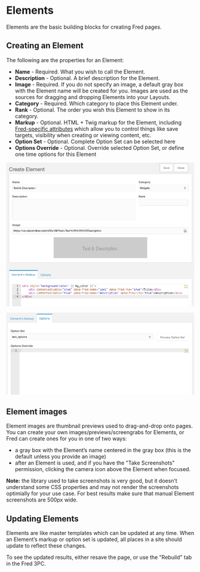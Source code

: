 # Elements

Elements are the basic building blocks for creating Fred pages.

## Creating an Element

The following are the properties for an Element:

- **Name** - Required. What you wish to call the Element.
- **Description** - Optional. A brief description for the Element.
- **Image** - Required. If you do not specify an image, a default gray box with the Element name will be created for you. Images are used as the sources for dragging and dropping Elements into your Layouts.
- **Category** - Required. Which category to place this Element under.
- **Rank** - Optional. The order you wish this Element to show in its category.
- **Markup** - Optional. HTML + Twig markup for the Element, including [Fred-specific attributes](../elements/attributes.md) which allow you to control things like save targets, visibility when creating or viewing content, etc.
- **Option Set** - Optional. Complete Option Set can be selected here
- **Options Override** - Optional. Override selected Option Set, or define one time options for this Element

![Element Panel](img/element_panel.png)

![Element Panel Options](img/element_panel_options.png)

## Element images

Element images are thumbnail previews used to drag-and-drop onto pages. You can create your own images/previews/screengrabs for Elements, or Fred can create ones for you in one of two ways:

- a gray box with the Element’s name centered in the gray box (this is the default unless you provide an image)
- after an Element is used, and if you have the "Take Screenshots" permission, clicking the camera icon above the Element when focused.

**Note:** the library used to take screenshots is very good, but it doesn’t understand some CSS properties and may not render the screenshots optimially for your use case. For best results make sure that manual Element screenshots are 500px wide.

## Updating Elements

Elements are like master templates which can be updated at any time. When an Element’s markup or option set is updated, all places in a site should update to reflect these changes.

To see the updated results, either resave the page, or use the "Rebuild" tab in the Fred 3PC.
